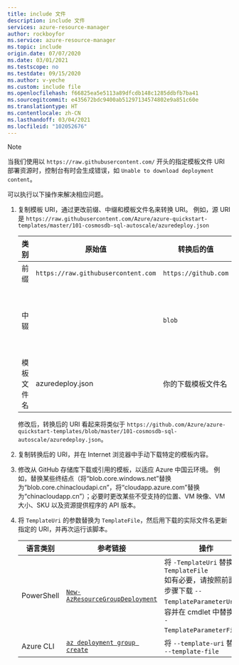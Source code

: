 ```yaml
---
title: include 文件
description: include 文件
services: azure-resource-manager
author: rockboyfor
ms.service: azure-resource-manager
ms.topic: include
origin.date: 07/07/2020
ms.date: 03/01/2021
ms.testscope: no
ms.testdate: 09/15/2020
ms.author: v-yeche
ms.custom: include file
ms.openlocfilehash: f66825ea5e5113a89dfcdb148c1285ddbfb7ba41
ms.sourcegitcommit: e435672bdc9400ab51297134574802e9a851c60e
ms.translationtype: HT
ms.contentlocale: zh-CN
ms.lasthandoff: 03/04/2021
ms.locfileid: "102052676"
---
```

> [!NOTE]
> 当我们使用以 `https://raw.githubusercontent.com/` 开头的指定模板文件 URI 部署资源时，控制台有时会生成错误，如 `Unable to download deployment content`。
>
> 可以执行以下操作来解决相应问题。
> 1. 复制模板 URI，通过更改前缀、中缀和模板文件名来转换 URI。
>     例如，源 URI 是 `https://raw.githubusercontent.com/Azure/azure-quickstart-templates/master/101-cosmosdb-sql-autoscale/azuredeploy.json`
>
>     | 类别 | 原始值 | 转换后的值 |  操作  |
>     |----------|----------------|-----------------|----------|
>     | 前缀   | `https://raw.githubusercontent.com`  |  `https://github.com`  | 更新 |
>     | 中辍    |                | `blob`          |  在 `master` 或 `main` 之前添加分支名称 |
>     | 模板文件名  |azuredeploy.json | 你的下载模板文件名 | update |
>
>     修改后，转换后的 URI 看起来将类似于 `https://github.com/Azure/azure-quickstart-templates/blob/master/101-cosmosdb-sql-autoscale/azuredeploy.json`。
> 2. 复制转换后的 URI，并在 Internet 浏览器中手动下载特定的模板内容。
> 3. 修改从 GitHub 存储库下载或引用的模板，以适应 Azure 中国云环境。 
>    例如，替换某些终结点（将“blob.core.windows.net”替换为“blob.core.chinacloudapi.cn”，将“cloudapp.azure.com”替换为“chinacloudapp.cn”）；必要时更改某些不受支持的位置、VM 映像、VM 大小、SKU 以及资源提供程序的 API 版本。
> 4. 将 `TemplateUri` 的参数替换为 `TemplateFile`，然后用下载的实际文件名更新指定的 URI，并再次运行该脚本。
> 
>    | 语言类别   | 参考链接                   | 操作   |
>    |---         | --------                         |----------|
>    | PowerShell | [`New-AzResourceGroupDeployment`](https://docs.microsoft.com/powershell/module/Az.Resources/New-AzResourceGroupDeployment) | 将 `-TemplateUri` 替换为 `-TemplateFile` <br /> 如有必要，请按照前面的步骤下载 `--TemplateParameterUri` 内容并在 cmdlet 中替换为 `--TemplateParameterFile`。 |
>    | Azure CLI  | [`az deployment group create`](https://docs.azure.cn/zh-cn/cli/deployment/group#az_deployment_group_create) | 将 `--template-uri` 替换为 `--template-file ` |
>